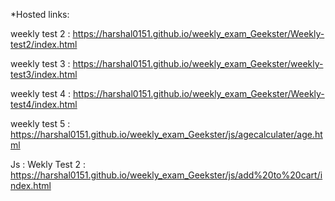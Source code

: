 *Hosted links:

weekly test 2 : https://harshal0151.github.io/weekly_exam_Geekster/Weekly-test2/index.html

weekly test 3 : https://harshal0151.github.io/weekly_exam_Geekster/weekly-test3/index.html

weekly test 4 : https://harshal0151.github.io/weekly_exam_Geekster/Weekly-test4/index.html

weekly test 5 : https://harshal0151.github.io/weekly_exam_Geekster/js/agecalculater/age.html


Js : 
Wekly Test 2 : https://harshal0151.github.io/weekly_exam_Geekster/js/add%20to%20cart/index.html
